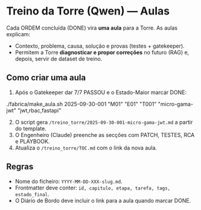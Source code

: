 # Treino da Torre (Qwen) — Aulas

Cada ORDEM concluída (DONE) vira **uma aula** para a Torre. As aulas explicam:

- Contexto, problema, causa, solução e provas (testes + gatekeeper).
- Permitem a Torre **diagnosticar e propor correções** no futuro (RAG) e, depois, servir de dataset de treino.

## Como criar uma aula

1. Após o Gatekeeper dar 7/7 PASSOU e o Estado-Maior marcar DONE:

./fabrica/make_aula.sh 2025-09-30-001 "M01" "E01" "T001" "micro-gama-jwt" "jwt,rbac,fastapi"

2. O script gera `/treino_torre/2025-09-30-001-micro-gama-jwt.md` a partir do template.
3. O Engenheiro (Claude) preenche as secções com PATCH, TESTES, RCA e PLAYBOOK.
4. Atualiza o `/treino_torre/TOC.md` com o link da nova aula.

## Regras

- Nome do ficheiro: `YYYY-MM-DD-XXX-slug.md`.
- Frontmatter deve conter: `id, capitulo, etapa, tarefa, tags, estado_final`.
- O Diário de Bordo deve incluir o link para a aula quando marcar DONE.
